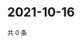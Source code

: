 # 2021-10-16

共 0 条

<!-- BEGIN WEIBO -->
<!-- 最后更新时间 Sat Oct 16 2021 13:12:22 GMT+0800 (China Standard Time) -->

<!-- END WEIBO -->
